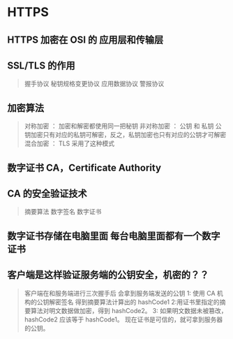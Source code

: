 # HTTPS

## HTTPS 加密在 OSI 的 应用层和传输层

## SSL/TLS 的作用

> 握手协议
> 秘钥规格变更协议
> 应用数据协议
> 警报协议

## 加密算法

> 对称加密 ： 加密和解密都使用同一把秘钥
> 非对称加密 ： 公钥 和 私钥 公钥加密只有对应的私钥可解密，反之，私钥加密也只有对应的公钥才可解密
> 混合加密 ： TLS 采用了这种模式

## 数字证书 CA，Certificate Authority

## CA 的安全验证技术

> 摘要算法
> 数字签名
> 数字证书

## 数字证书存储在电脑里面 每台电脑里面都有一个数字证书

## 客户端是这样验证服务端的公钥安全，机密的？？

> 客户端在和服务端进行三次握手后 会拿到服务端发送的公钥 1: 使用 CA 机构的公钥解密签名 得到摘要算法计算出的 hashCode1 2:用证书里指定的摘要算法对明文数据做加密，得到 hashCode2。 3: 如果明文数据未被篡改，hashCode2 应该等于 hashCode1。 现在证书是可信的，就可拿到服务器的公钥。
